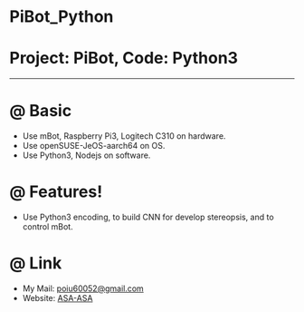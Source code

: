 # PiBot_Python

Project: PiBot, Code: Python3
===

***

# 
# @ **Basic**
  - Use mBot, Raspberry Pi3, Logitech C310 on hardware.
  - Use openSUSE-JeOS-aarch64 on OS.
  - Use Python3, Nodejs on software.

# 
# @ **Features!**
  - Use Python3 encoding, to build CNN for develop stereopsis, and to control mBot.

# 
# @ **Link**
  - My Mail: <poiu60052@gmail.com>
  - Website: [ASA-ASA]

   [ASA-ASA]: <https://double-asa.blogspot.tw/>

